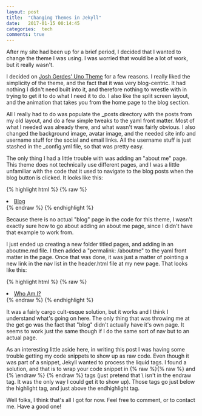 ```yaml
---
layout: post
title:  "Changing Themes in Jekyll"
date:   2017-01-15 00:14:45
categories:  tech
comments: true
---
```


After my site had been up for a brief period, I decided that I wanted to change the theme I was using. I was worried that would be a lot of work, but it really wasn't.

I decided on <a href='https://github.com/joshgerdes/jekyll-uno'> Josh Gerdes' Uno Theme</a> for a few reasons. I really liked the simplicity of the theme, and the fact that it was very blog-centric. It had nothing I didn't need built into it, and therefore nothing to wrestle with in trying to get it to do what I need it to do. I also like the split screen layout, and the animation that takes you from the home page to the blog section.

All I really had to do was populate the \_posts directory with the posts from my old layout, and do a few simple tweaks to the yaml front matter. Most of what I needed was already there, and what wasn't was fairly obvious. I also changed the background image, avatar image, and the needed site info and username stuff for the social and email links. All the username stuff is just stashed in the \_config.yml file, so that was pretty easy.

The only thing I had a little trouble with was adding an "about me" page. This theme does not technically use different pages, and I was a little unfamiliar with the code that it used to navigate to the blog posts when the blog button is clicked. It looks like this:

{% highlight html %}
{% raw %}
<li class="navigation__item"><a href="{{ site.baseurl }}#blog" title="link to {{ site.title }} blog" class="blog-button">Blog</a></li>
{% endraw %}
{% endhighlight %}

Because there is no actual "blog" page in the code for this theme, I wasn't exactly sure how to go about adding an about me page, since I didn't have that example to work from.

I just ended up creating a new folder titled pages, and adding in an aboutme.md file. I then added a "permalink: /aboutme" to the yaml front matter in the page. Once that was done, it was just a matter of pointing a new link in the nav list in the header.html file at my new page. That looks like this:

{% highlight html %}
{% raw %}
<li class="navigation__item"><a href="/aboutme" title="link to {{ site.title }} aboutme" class="blog-button">Who Am I?</a></li>
{% endraw %}
{% endhighlight %}

It was a fairly cargo cult-esque solution, but it works and I think I understand what's going on here. The only thing that was throwing me at the get go was the fact that "blog" didn't actually have it's own page. It seems to work just the same though if I do the same sort of nav but to an actual page.

As an interesting little aside here, in writing this post I was having some trouble getting my code snippets to show up as raw code. Even though it was part of a snippet, Jekyll wanted to process the liquid tags. I found a solution, and that is to wrap your code snippet in {% raw %}{% raw %} and {% \endraw %} {% endraw %} tags (just pretend that \ isn't in the endraw tag. It was the only way I could get it to show up). Those tags go just below the highlight <language> tag, and just above the endhighlight tag.

Well folks, I think that's all I got for now. Feel free to comment, or to contact me. Have a good one!
